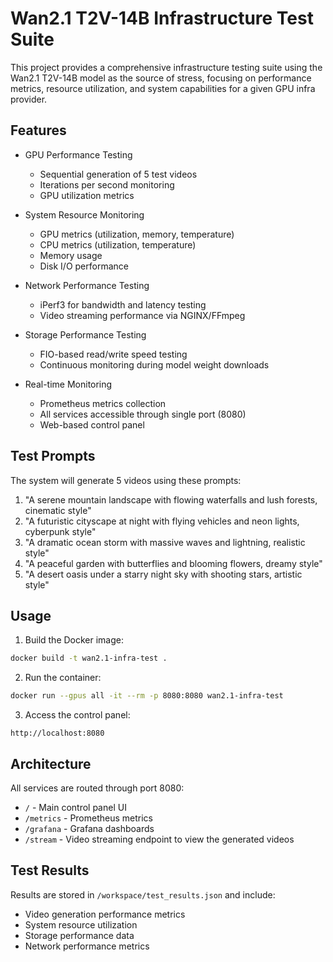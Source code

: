 # Wan2.1 T2V-14B Infrastructure Test Suite

This project provides a comprehensive infrastructure testing suite using the Wan2.1 T2V-14B model as the source of stress, focusing on performance metrics, resource utilization, and system capabilities for a given GPU infra provider.

## Features

- GPU Performance Testing
  - Sequential generation of 5 test videos
  - Iterations per second monitoring
  - GPU utilization metrics

- System Resource Monitoring
  - GPU metrics (utilization, memory, temperature)
  - CPU metrics (utilization, temperature)
  - Memory usage
  - Disk I/O performance

- Network Performance Testing
  - iPerf3 for bandwidth and latency testing
  - Video streaming performance via NGINX/FFmpeg

- Storage Performance Testing
  - FIO-based read/write speed testing
  - Continuous monitoring during model weight downloads

- Real-time Monitoring
  - Prometheus metrics collection
  - All services accessible through single port (8080)
  - Web-based control panel

## Test Prompts

The system will generate 5 videos using these prompts:
1. "A serene mountain landscape with flowing waterfalls and lush forests, cinematic style"
2. "A futuristic cityscape at night with flying vehicles and neon lights, cyberpunk style"
3. "A dramatic ocean storm with massive waves and lightning, realistic style"
4. "A peaceful garden with butterflies and blooming flowers, dreamy style"
5. "A desert oasis under a starry night sky with shooting stars, artistic style"

## Usage

1. Build the Docker image:
```bash
docker build -t wan2.1-infra-test .
```

2. Run the container:
```bash
docker run --gpus all -it --rm -p 8080:8080 wan2.1-infra-test
```

3. Access the control panel:
```
http://localhost:8080
```

## Architecture

All services are routed through port 8080:
- `/` - Main control panel UI
- `/metrics` - Prometheus metrics
- `/grafana` - Grafana dashboards
- `/stream` - Video streaming endpoint to view the generated videos

## Test Results

Results are stored in `/workspace/test_results.json` and include:
- Video generation performance metrics
- System resource utilization
- Storage performance data
- Network performance metrics
